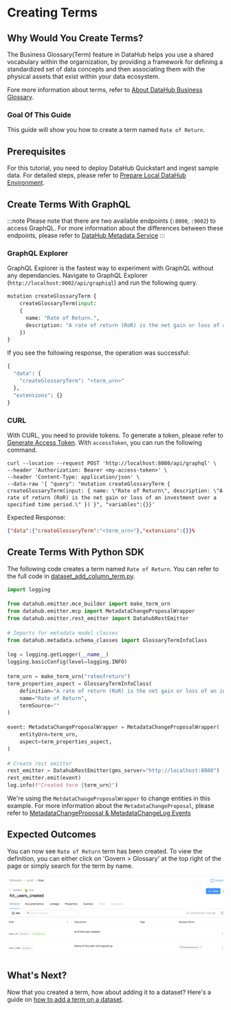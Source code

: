# Creating Terms

## Why Would You Create Terms? 
The Business Glossary(Term) feature in DataHub helps you use a shared vocabulary within the orgarnization, by providing a framework for defining a standardized set of data concepts and then associating them with the physical assets that exist within your data ecosystem.

Fore more information about terms, refer to [About DataHub Business Glossary](/docs/glossary/business-glossary.md).

### Goal Of This Guide
This guide will show you how to create a term named `Rate of Return`.

## Prerequisites
For this tutorial, you need to deploy DataHub Quickstart and ingest sample data. 
For detailed steps, please refer to [Prepare Local DataHub Environment](/docs/tools/tutorials/references/prepare-datahub.md).

## Create Terms With GraphQL

:::note
Please note that there are two available endpoints (`:8000`, `:9002`) to access GraphQL.
For more information about the differences between these endpoints, please refer to [DataHub Metadata Service](../../../metadata-service/README.md#graphql-api)
:::

### GraphQL Explorer
GraphQL Explorer is the fastest way to experiment with GraphQL without any dependancies. 
Navigate to GraphQL Explorer (`http://localhost:9002/api/graphiql`) and run the following query.

```python
mutation createGlossaryTerm {
    createGlossaryTerm(input:
    {
      name: "Rate of Return.",
      description: "A rate of return (RoR) is the net gain or loss of an investment over a specified time period."
    })
}
```
If you see the following response, the operation was successful:
```python
{
  "data": {
    "createGlossaryTerm": "<term_urn>"
  },
  "extensions": {}
}
```

### CURL

With CURL, you need to provide tokens. To generate a token, please refer to [Generate Access Token](/docs/tools/tutorials/references/generate-access-token.md). 
With `accessToken`, you can run the following command.

```shell
curl --location --request POST 'http://localhost:8080/api/graphql' \
--header 'Authorization: Bearer <my-access-token>' \
--header 'Content-Type: application/json' \
--data-raw '{ "query": "mutation createGlossaryTerm { createGlossaryTerm(input: { name: \"Rate of Return\", description: \"A rate of return (RoR) is the net gain or loss of an investment over a specified time period.\" }) }", "variables":{}}'
```
Expected Response:
```json
{"data":{"createGlossaryTerm":"<term_urn>"},"extensions":{}}%
```


## Create Terms With Python SDK

The following code creates a term named `Rate of Return`.
You can refer to the full code in [dataset_add_column_term.py](https://github.com/datahub-project/datahub/blob/master/metadata-ingestion/examples/library/dataset_add_column_term.py).
```python
import logging

from datahub.emitter.mce_builder import make_term_urn
from datahub.emitter.mcp import MetadataChangeProposalWrapper
from datahub.emitter.rest_emitter import DatahubRestEmitter

# Imports for metadata model classes
from datahub.metadata.schema_classes import GlossaryTermInfoClass

log = logging.getLogger(__name__)
logging.basicConfig(level=logging.INFO)

term_urn = make_term_urn("rateofreturn")
term_properties_aspect = GlossaryTermInfoClass(
    definition="A rate of return (RoR) is the net gain or loss of an investment over a specified time period.",
    name="Rate of Return",
    termSource=""
)

event: MetadataChangeProposalWrapper = MetadataChangeProposalWrapper(
    entityUrn=term_urn,
    aspect=term_properties_aspect,
)

# Create rest emitter
rest_emitter = DatahubRestEmitter(gms_server="http://localhost:8080")
rest_emitter.emit(event)
log.info(f"Created term {term_urn}")
```

We're using the `MetdataChangeProposalWrapper` to change entities in this example.
For more information about the `MetadataChangeProposal`, please refer to [MetadataChangeProposal & MetadataChangeLog Events](/docs/advanced/mcp-mcl.md)


## Expected Outcomes
You can now see `Rate of Return` term has been created. 
To view the definition, you can either click on 'Govern > Glossary' at the top right of the page or simply search for the term by name.

![term-added](../../imgs/tutorials/term-added.png)

## What's Next?

Now that you created a term, how about adding it to a dataset? Here's a guide on [how to add a term on a dataset](/docs/tools/tutorials/adding-terms.md). 


